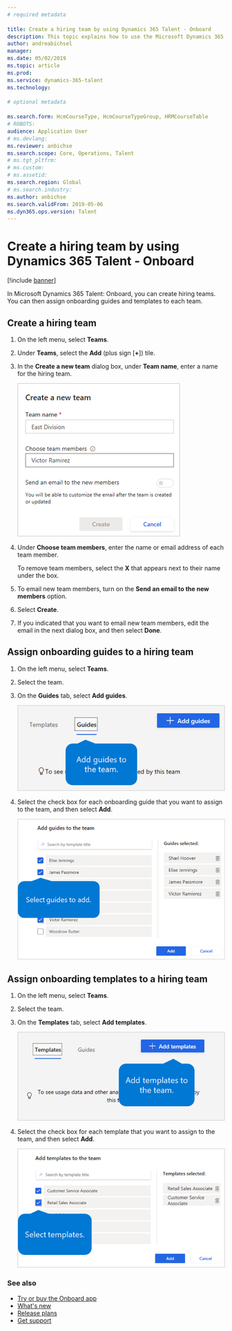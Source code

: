 ```yaml
---
# required metadata

title: Create a hiring team by using Dynamics 365 Talent - Onboard
description: This topic explains how to use the Microsoft Dynamics 365 Talent - Onboard app to create onboarding teams.
author: andreabichsel
manager:
ms.date: 05/02/2019
ms.topic: article
ms.prod:
ms.service: dynamics-365-talent
ms.technology:

# optional metadata

ms.search.form: HcmCourseType, HcmCourseTypeGroup, HRMCourseTable
# ROBOTS:
audience: Application User
# ms.devlang:
ms.reviewer: anbichse
ms.search.scope: Core, Operations, Talent
# ms.tgt_pltfrm:
# ms.custom:
# ms.assetid:
ms.search.region: Global
# ms.search.industry:
ms.author: anbichse
ms.search.validFrom: 2019-05-06
ms.dyn365.ops.version: Talent
---
```


# Create a hiring team by using Dynamics 365 Talent - Onboard

[!include [banner](includes/banner.md)]

In Microsoft Dynamics 365 Talent: Onboard, you can create hiring teams. You can then assign onboarding guides and templates to each team.

## Create a hiring team

1. On the left menu, select **Teams**.
2. Under **Teams**, select the **Add** (plus sign \[**+**\]) tile.
3. In the **Create a new team** dialog box, under **Team name**, enter a name for the hiring team.

    ![[Creating a new team in Onboard](./media/onboard-create-team.png)](./media/onboard-create-team.png)

4. Under **Choose team members**, enter the name or email address of each team member.

    To remove team members, select the **X** that appears next to their name under the box.

5. To email new team members, turn on the **Send an email to the new members** option.
6. Select **Create**.
7. If you indicated that you want to email new team members, edit the email in the next dialog box, and then select **Done**.

## Assign onboarding guides to a hiring team

1. On the left menu, select **Teams**.
2. Select the team.
3. On the **Guides** tab, select **Add guides**.

    ![[Adding onboarding guides to a team](./media/onboard-add-guides-to-team.png)](./media/onboard-add-guides-to-team.png)

4. Select the check box for each onboarding guide that you want to assign to the team, and then select **Add**.

    ![[Selecting the onboarding guides to add to the team](./media/onboard-select-guides.png)](./media/onboard-select-guides.png)

## Assign onboarding templates to a hiring team

1. On the left menu, select **Teams**.
2. Select the team.
3. On the **Templates** tab, select **Add templates**.

    ![[Adding templates to a team](./media/onboard-add-templates-to-team.png)](./media/onboard-add-templates-to-team.png)

4. Select the check box for each template that you want to assign to the team, and then select **Add**.

    ![[Selecting the templates to add to the team](./media/onboard-select-templates.png)](./media/onboard-select-templates.png)

### See also

- [Try or buy the Onboard app](https://dynamics.microsoft.com/talent/onboard/)
- [What's new](./whats-new.md)
- [Release plans](https://docs.microsoft.com/business-applications-release-notes/index)
- [Get support](./talent-support.md)
